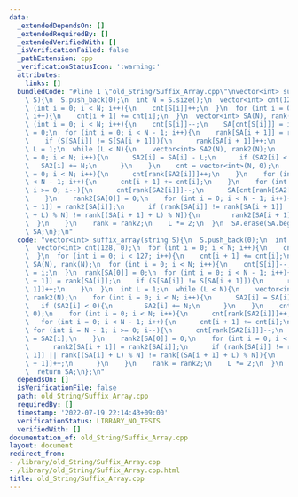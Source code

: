 ```yaml
---
data:
  _extendedDependsOn: []
  _extendedRequiredBy: []
  _extendedVerifiedWith: []
  _isVerificationFailed: false
  _pathExtension: cpp
  _verificationStatusIcon: ':warning:'
  attributes:
    links: []
  bundledCode: "#line 1 \"old_String/Suffix_Array.cpp\"\nvector<int> suffix_array(string\
    \ S){\n  S.push_back(0);\n  int N = S.size();\n  vector<int> cnt(128, 0);\n  for\
    \ (int i = 0; i < N; i++){\n    cnt[S[i]]++;\n  }\n  for (int i = 0; i < 127;\
    \ i++){\n    cnt[i + 1] += cnt[i];\n  }\n  vector<int> SA(N), rank(N);\n  for\
    \ (int i = 0; i < N; i++){\n    cnt[S[i]]--;\n    SA[cnt[S[i]]] = i;\n  }\n  rank[SA[0]]\
    \ = 0;\n  for (int i = 0; i < N - 1; i++){\n    rank[SA[i + 1]] = rank[SA[i]];\n\
    \    if (S[SA[i]] != S[SA[i + 1]]){\n      rank[SA[i + 1]]++;\n    }\n  }\n  int\
    \ L = 1;\n  while (L < N){\n    vector<int> SA2(N), rank2(N);\n    for (int i\
    \ = 0; i < N; i++){\n      SA2[i] = SA[i] - L;\n      if (SA2[i] < 0){\n     \
    \   SA2[i] += N;\n      }\n    }\n    cnt = vector<int>(N, 0);\n    for (int i\
    \ = 0; i < N; i++){\n      cnt[rank[SA2[i]]]++;\n    }\n    for (int i = 0; i\
    \ < N - 1; i++){\n      cnt[i + 1] += cnt[i];\n    }\n    for (int i = N - 1;\
    \ i >= 0; i--){\n      cnt[rank[SA2[i]]]--;\n      SA[cnt[rank[SA2[i]]]] = SA2[i];\n\
    \    }\n    rank2[SA[0]] = 0;\n    for (int i = 0; i < N - 1; i++){\n      rank2[SA[i\
    \ + 1]] = rank2[SA[i]];\n      if (rank[SA[i]] != rank[SA[i + 1]] || rank[(SA[i]\
    \ + L) % N] != rank[(SA[i + 1] + L) % N]){\n        rank2[SA[i + 1]]++;\n    \
    \  }\n    }\n    rank = rank2;\n    L *= 2;\n  }\n  SA.erase(SA.begin());\n  return\
    \ SA;\n};\n"
  code: "vector<int> suffix_array(string S){\n  S.push_back(0);\n  int N = S.size();\n\
    \  vector<int> cnt(128, 0);\n  for (int i = 0; i < N; i++){\n    cnt[S[i]]++;\n\
    \  }\n  for (int i = 0; i < 127; i++){\n    cnt[i + 1] += cnt[i];\n  }\n  vector<int>\
    \ SA(N), rank(N);\n  for (int i = 0; i < N; i++){\n    cnt[S[i]]--;\n    SA[cnt[S[i]]]\
    \ = i;\n  }\n  rank[SA[0]] = 0;\n  for (int i = 0; i < N - 1; i++){\n    rank[SA[i\
    \ + 1]] = rank[SA[i]];\n    if (S[SA[i]] != S[SA[i + 1]]){\n      rank[SA[i +\
    \ 1]]++;\n    }\n  }\n  int L = 1;\n  while (L < N){\n    vector<int> SA2(N),\
    \ rank2(N);\n    for (int i = 0; i < N; i++){\n      SA2[i] = SA[i] - L;\n   \
    \   if (SA2[i] < 0){\n        SA2[i] += N;\n      }\n    }\n    cnt = vector<int>(N,\
    \ 0);\n    for (int i = 0; i < N; i++){\n      cnt[rank[SA2[i]]]++;\n    }\n \
    \   for (int i = 0; i < N - 1; i++){\n      cnt[i + 1] += cnt[i];\n    }\n   \
    \ for (int i = N - 1; i >= 0; i--){\n      cnt[rank[SA2[i]]]--;\n      SA[cnt[rank[SA2[i]]]]\
    \ = SA2[i];\n    }\n    rank2[SA[0]] = 0;\n    for (int i = 0; i < N - 1; i++){\n\
    \      rank2[SA[i + 1]] = rank2[SA[i]];\n      if (rank[SA[i]] != rank[SA[i +\
    \ 1]] || rank[(SA[i] + L) % N] != rank[(SA[i + 1] + L) % N]){\n        rank2[SA[i\
    \ + 1]]++;\n      }\n    }\n    rank = rank2;\n    L *= 2;\n  }\n  SA.erase(SA.begin());\n\
    \  return SA;\n};\n"
  dependsOn: []
  isVerificationFile: false
  path: old_String/Suffix_Array.cpp
  requiredBy: []
  timestamp: '2022-07-19 22:14:43+09:00'
  verificationStatus: LIBRARY_NO_TESTS
  verifiedWith: []
documentation_of: old_String/Suffix_Array.cpp
layout: document
redirect_from:
- /library/old_String/Suffix_Array.cpp
- /library/old_String/Suffix_Array.cpp.html
title: old_String/Suffix_Array.cpp
---
```

